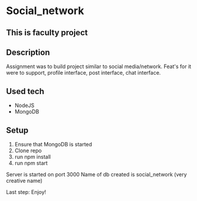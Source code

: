 # Social_network
## This is faculty project
## Description
Assignment was to build project similar to social media/network.
Feat's for it were to support, profile interface, post interface, chat interface.
## Used tech
- NodeJS
- MongoDB
## Setup
1. Ensure that MongoDB is started
2. Clone repo
3. run npm install
4. run npm start

Server is started on port 3000
Name of db created is social_network (very creative name)

Last step: Enjoy!
